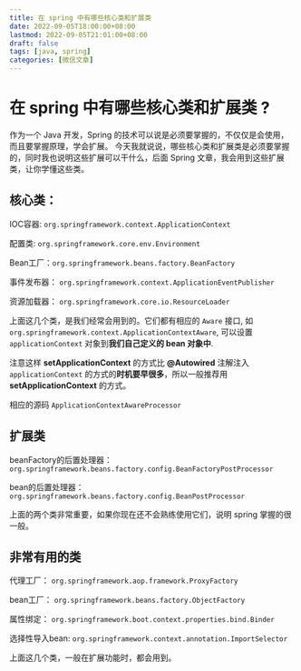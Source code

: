 ```yaml
---
title: 在 spring 中有哪些核心类和扩展类
date: 2022-09-05T18:00:00+08:00
lastmod: 2022-09-05T21:01:00+08:00
draft: false
tags: [java, spring]
categories: [微信文章]
---
```



# 在 spring 中有哪些核心类和扩展类 ?

作为一个 Java 开发，Spring 的技术可以说是必须要掌握的，不仅仅是会使用，而且要掌握原理，学会扩展。
今天我就说说，哪些核心类和扩展类是必须要掌握的，同时我也说明这些扩展可以干什么，后面 Spring 文章，我会用到这些扩展类，让你学懂这些类。


## 核心类：

IOC容器:  `org.springframework.context.ApplicationContext`

配置类: `org.springframework.core.env.Environment`

Bean工厂：`org.springframework.beans.factory.BeanFactory`

事件发布器： `org.springframework.context.ApplicationEventPublisher`

资源加载器： `org.springframework.core.io.ResourceLoader`

上面这几个类，是我们经常会用到的。它们都有相应的 `Aware` 接口, 如 `org.springframework.context.ApplicationContextAware`, 可以设置 `applicationContext` 对象到**我们自己定义的 bean 对象中**.

注意这样 **setApplicationContext** 的方式比 **@Autowired** 注解注入 `applicationContext` 的方式的**时机要早很多**，所以一般推荐用 **setApplicationContext** 的方式。

相应的源码 `ApplicationContextAwareProcessor`


## 扩展类

beanFactory的后置处理器： `org.springframework.beans.factory.config.BeanFactoryPostProcessor`

bean的后置处理器： `org.springframework.beans.factory.config.BeanPostProcessor`

上面的两个类非常重要，如果你现在还不会熟练使用它们，说明 spring 掌握的很一般。

## 非常有用的类

代理工厂： `org.springframework.aop.framework.ProxyFactory`

bean工厂： `org.springframework.beans.factory.ObjectFactory`

属性绑定： `org.springframework.boot.context.properties.bind.Binder`

选择性导入bean: `org.springframework.context.annotation.ImportSelector`

上面这几个类，一般在扩展功能时，都会用到。
